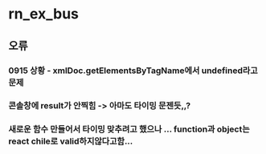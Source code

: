 # rn_ex_bus

## 오류
### 0915 상황 - xmlDoc.getElementsByTagName에서 undefined라고 문제
### 콘솔창에 result가 안찍힘 -> 아마도 타이밍 문젠듯,,?
### 새로운 함수 만들어서 타이밍 맞추려고 했으나 ... function과 object는 react chile로 valid하지않다고함...
